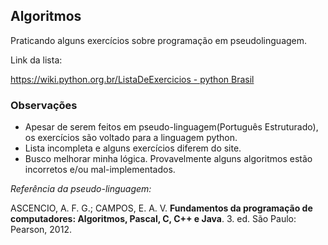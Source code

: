 <h2>Algoritmos</h2>

Praticando alguns exercícios sobre programação em pseudolinguagem. 

<p>
    Link da lista: 
</p>
<a href="https://wiki.python.org.br/ListaDeExercicios">https://wiki.python.org.br/ListaDeExercicios - python Brasil</a>  
   
<br>

<h3>Observações</h3>
<ul>
    <li> Apesar de serem feitos em pseudo-linguagem(Português Estruturado), os exercícios são voltado para a linguagem python.</li>
    <li>Lista incompleta e alguns exercícios diferem do site.
    </li>
    <li>Busco melhorar minha lógica. Provavelmente alguns algoritmos estão incorretos e/ou mal-implementados.</li>
</ul>
<p>
<em>Referência da pseudo-linguagem:</em>

 ASCENCIO, A. F. G.; CAMPOS, E. A. V. <strong>Fundamentos da programação de
computadores: Algoritmos, Pascal, C, C++ e Java</strong>. 3. ed. São Paulo: Pearson,  2012.
</p>

